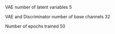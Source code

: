 VAE number of latent variables 	5

VAE and Discriminator number of base channels 	32

Number of epochs trained 	50

